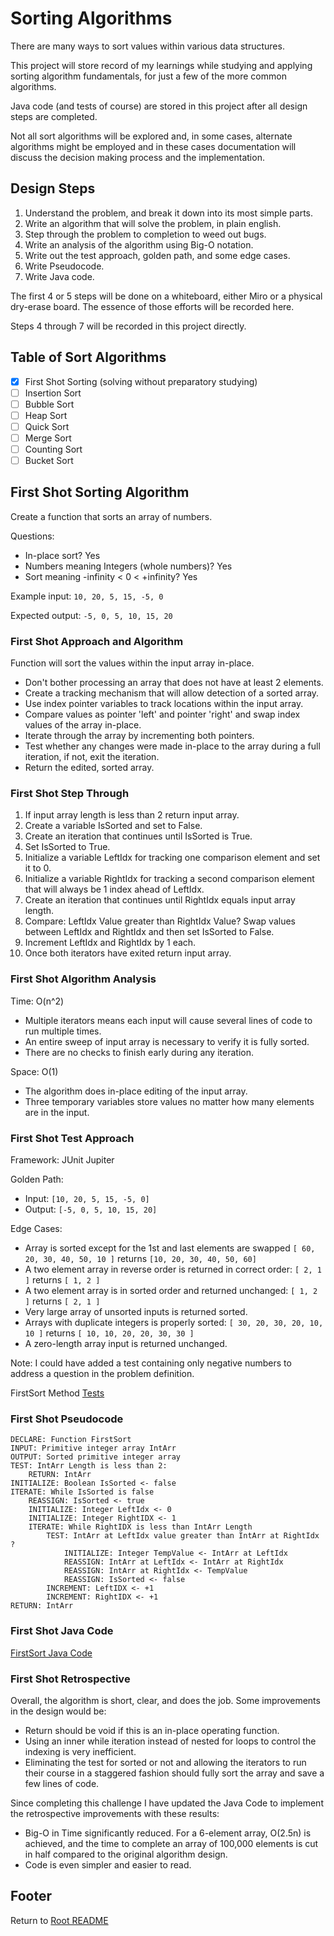 # Sorting Algorithms

There are many ways to sort values within various data structures.

This project will store record of my learnings while studying and applying sorting algorithm fundamentals, for just a few of the more common algorithms.

Java code (and tests of course) are stored in this project after all design steps are completed.

Not all sort algorithms will be explored and, in some cases, alternate algorithms might be employed and in these cases documentation will discuss the decision making process and the implementation.

## Design Steps

1. Understand the problem, and break it down into its most simple parts.
2. Write an algorithm that will solve the problem, in plain english.
3. Step through the problem to completion to weed out bugs.
4. Write an analysis of the algorithm using Big-O notation.
5. Write out the test approach, golden path, and some edge cases.
6. Write Pseudocode.
7. Write Java code.

The first 4 or 5 steps will be done on a whiteboard, either Miro or a physical dry-erase board. The essence of those efforts will be recorded here.

Steps 4 through 7 will be recorded in this project directly.

## Table of Sort Algorithms

- [X] First Shot Sorting (solving without preparatory studying)
- [ ] Insertion Sort
- [ ] Bubble Sort
- [ ] Heap Sort
- [ ] Quick Sort
- [ ] Merge Sort
- [ ] Counting Sort
- [ ] Bucket Sort

## First Shot Sorting Algorithm

Create a function that sorts an array of numbers.

Questions:

- In-place sort? Yes
- Numbers meaning Integers (whole numbers)? Yes
- Sort meaning -infinity < 0 < +infinity? Yes

Example input: `10, 20, 5, 15, -5, 0`

Expected output: `-5, 0, 5, 10, 15, 20`

### First Shot Approach and Algorithm

Function will sort the values within the input array in-place.

- Don't bother processing an array that does not have at least 2 elements.
- Create a tracking mechanism that will allow detection of a sorted array. 
- Use index pointer variables to track locations within the input array.
- Compare values as pointer 'left' and pointer 'right' and swap index values of the array in-place.
- Iterate through the array by incrementing both pointers.
- Test whether any changes were made in-place to the array during a full iteration, if not, exit the iteration.
- Return the edited, sorted array.

### First Shot Step Through

1. If input array length is less than 2 return input array.
2. Create a variable IsSorted and set to False.
3. Create an iteration that continues until IsSorted is True.
4. Set IsSorted to True.
5. Initialize a variable LeftIdx for tracking one comparison element and set it to 0.
6. Initialize a variable RightIdx for tracking a second comparison element that will always be 1 index ahead of LeftIdx.
7. Create an iteration that continues until RightIdx equals input array length.
8. Compare: LeftIdx Value greater than RightIdx Value? Swap values between LeftIdx and RightIdx and then set IsSorted to False.
9. Increment LeftIdx and RightIdx by 1 each.
10. Once both iterators have exited return input array.

### First Shot Algorithm Analysis

Time: O(n^2)

- Multiple iterators means each input will cause several lines of code to run multiple times.
- An entire sweep of input array is necessary to verify it is fully sorted.
- There are no checks to finish early during any iteration.

Space: O(1)

- The algorithm does in-place editing of the input array.
- Three temporary variables store values no matter how many elements are in the input.

### First Shot Test Approach

Framework: JUnit Jupiter

Golden Path:

- Input: `[10, 20, 5, 15, -5, 0]`
- Output: `[-5, 0, 5, 10, 15, 20]`

Edge Cases:

- Array is sorted except for the 1st and last elements are swapped `[ 60, 20, 30, 40, 50, 10 ]` returns `[10, 20, 30, 40, 50, 60]`
- A two element array in reverse order is returned in correct order: `[ 2, 1 ]` returns `[ 1, 2 ]`
- A two element array is in sorted order and returned unchanged: `[ 1, 2 ]` returns `[ 2, 1 ]`
- Very large array of unsorted inputs is returned sorted.
- Arrays with duplicate integers is properly sorted: `[ 30, 20, 30, 20, 10, 10 ]` returns `[ 10, 10, 20, 20, 30, 30 ]`
- A zero-length array input is returned unchanged.

Note: I could have added a test containing only negative numbers to address a question in the problem definition.

FirstSort Method [Tests](../lib/src/test/java/myJava/code/challenges/TestFirstSort.java)

### First Shot Pseudocode

```text
DECLARE: Function FirstSort
INPUT: Primitive integer array IntArr
OUTPUT: Sorted primitive integer array
TEST: IntArr Length is less than 2:
    RETURN: IntArr
INITIALIZE: Boolean IsSorted <- false
ITERATE: While IsSorted is false
    REASSIGN: IsSorted <- true
    INITIALIZE: Integer LeftIdx <- 0
    INITIALIZE: Integer RightIDX <- 1
    ITERATE: While RightIDX is less than IntArr Length
        TEST: IntArr at LeftIdx value greater than IntArr at RightIdx ?
            INITIALIZE: Integer TempValue <- IntArr at LeftIdx
            REASSIGN: IntArr at LeftIdx <- IntArr at RightIdx
            REASSIGN: IntArr at RightIdx <- TempValue
            REASSIGN: IsSorted <- false
        INCREMENT: LeftIDX <- +1
        INCREMENT: RightIDX <- +1
RETURN: IntArr
```

### First Shot Java Code

[FirstSort Java Code](../lib/src/main/java/myJava/code/challenges/FirstSort.java)

### First Shot Retrospective

Overall, the algorithm is short, clear, and does the job. Some improvements in the design would be:

- Return should be void if this is an in-place operating function.
- Using an inner while iteration instead of nested for loops to control the indexing is very inefficient.
- Eliminating the test for sorted or not and allowing the iterators to run their course in a staggered fashion should fully sort the array and save a few lines of code.

Since completing this challenge I have updated the Java Code to implement the retrospective improvements with these results:

- Big-O in Time significantly reduced. For a 6-element array, O(2.5n) is achieved, and the time to complete an array of 100,000 elements is cut in half compared to the original algorithm design.
- Code is even simpler and easier to read.

## Footer

Return to [Root README](../README.md)

